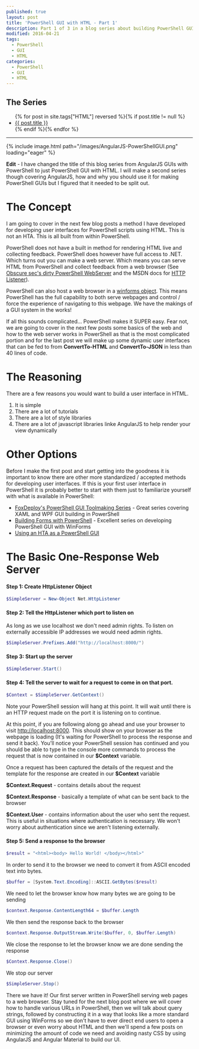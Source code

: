 ```yaml
---
published: true
layout: post
title: 'PowerShell GUI with HTML - Part 1'
description: Part 1 of 3 in a blog series about building PowerShell GUIs using HTML and javascript.
modified: 2016-04-21
tags:
  - PowerShell
  - GUI
  - HTML
categories:
  - PowerShell
  - GUI
  - HTML
---
```


## The Series

<article>
    <ul>
        {% for post in site.tags["HTML"] reversed %}{% if post.title != null %}
            <li class="entry-title"><a href="{{ site.url }}{{ post.url }}" title="{{ post.title }}">{{ post.title }}</a></li>
        {% endif %}{% endfor %}
    </ul>
</article>

---

{% include image.html path="/images/AngularJS-PowerShellGUI.png" loading="eager" %}

**Edit** - I have changed the title of this blog series from AngularJS GUIs with PowerShell to just PowerShell GUI with HTML. I will make a second series though covering AngularJS, how and why you should use it for making PowerShell GUIs but I figured that it needed to be split out.

# The Concept

I am going to cover in the next few blog posts a method I have developed for developing user interfaces for PowerShell scripts using HTML. This is not an HTA. This is all built from within PowerShell.

<!-- more -->

PowerShell does not have a built in method for rendering HTML live and collecting feedback. PowerShell does however have full access to .NET. Which turns out you can make a web server. Which means you can serve HTML from PowerShell and collect feedback from a web browser (See [Obscure sec's dirty PowerShell WebServer](http://obscuresecurity.blogspot.com/2014/05/dirty-powershell-webserver.html) and the MSDN docs for [HTTP Listener](<"https://msdn.microsoft.com/en-us/library/system.net.httplistener(v=vs.110).aspx">)).

PowerShell can also host a web browser in a [winforms object](https://adminscache.wordpress.com/2013/05/22/open-web-browser-in-powershell-gui/). This means PowerShell has the full capability to both serve webpages and control / force the experience of navigating to this webpage. We have the makings of a GUI system in the works!

If all this sounds complicated... PowerShell makes it SUPER easy. Fear not, we are going to cover in the next few posts some basics of the web and how to the web server works in PowerShell as that is the most complicated portion and for the last post we will make up some dynamic user interfaces that can be fed to from **ConvertTo-HTML** and **ConvertTo-JSON** in less than 40 lines of code.

# The Reasoning

There are a few reasons you would want to build a user interface in HTML.

1. It is simple
2. There are a lot of tutorials
3. There are a lot of style libraries
4. There are a lot of javascript libraries linke AngularJS to help render your view dynamically

# Other Options

Before I make the first post and start getting into the goodness it is important to know there are other more standardized / accepted methods for developing user interfaces. If this is your first user interface in PowerShell it is probably better to start with them just to familiarize yourself with what is available in PowerShell:

- [FoxDeploy's PowerShell GUI Toolmaking Series](https://foxdeploy.com/2015/04/10/part-i-creating-powershell-guis-in-minutes-using-visual-studio-a-new-hope/) - Great series covering XAML and WPF GUI building in PowerShell
- [Building Forms with PowerShell](http://blogs.technet.com/b/stephap/archive/2012/04/23/building-forms-with-powershell-part-1-the-form.aspx) - Excellent series on developing PowerShell GUI with WinForms
- [Using an HTA as a PowerShell GUI](http://9to5it.com/using-html-applications-as-a-powershell-gui/)

# The Basic One-Response Web Server

#### Step 1: Create HttpListener Object

```powershell
$SimpleServer = New-Object Net.HttpListener
```

#### Step 2: Tell the HttpListener which port to listen on

As long as we use localhost we don't need admin rights. To listen on externally accessible IP addresses we would need admin rights.

```powershell
$SimpleServer.Prefixes.Add("http://localhost:8000/")
```

#### Step 3: Start up the server

```powershell
$SimpleServer.Start()
```

#### Step 4: Tell the server to wait for a request to come in on that port.

```powershell
$Context = $SimpleServer.GetContext()
```

Note your PowerShell session will hang at this point. It will wait until there is an HTTP request made on the port it is listening on to continue.

At this point, if you are following along go ahead and use your browser to visit [http://localhost:8000](http://localhost:8000). This should show on your browser as the webpage is loading (It's waiting for PowerShell to process the response and send it back). You'll notice your PowerShell session has continued and you should be able to type in the console more commands to process the request that is now contained in our **$Context** variable.

Once a request has been captured the details of the request and the template for the response are created in our **$Context** variable

**$Context.Request** - contains details about the request

**$Context.Response** - basically a template of what can be sent back to the browser

**$Context.User** - contains information about the user who sent the request. This is useful in situations where authentication is necessary. We won't worry about authentication since we aren't listening externally.

#### Step 5: Send a response to the browser

```powershell
$result = "<html><body> Hello World! </body></html>"
```

In order to send it to the browser we need to convert it from ASCII encoded text into bytes.

```powershell
$buffer = [System.Text.Encoding]::ASCII.GetBytes($result)
```

We need to let the browser know how many bytes we are going to be sending

```powershell
$context.Response.ContentLength64 = $buffer.Length
```

We then send the response back to the browser

```powershell
$context.Response.OutputStream.Write($buffer, 0, $buffer.Length)
```

We close the response to let the browser know we are done sending the response

```powershell
$Context.Response.Close()
```

We stop our server

```powershell
$SimpleServer.Stop()
```

There we have it! Our first server written in PowerShell serving web pages to a web browser. Stay tuned for the next blog post where we will cover how to handle various URLs in PowerShell, then we will talk about query strings, followed by constructing it in a way that looks like a more standard GUI using WinForms so we don't have to ever direct end users to open a browser or even worry about HTML and then we'll spend a few posts on minimizing the amount of code we need and avoiding nasty CSS by using AngularJS and Angular Material to build our UI.
